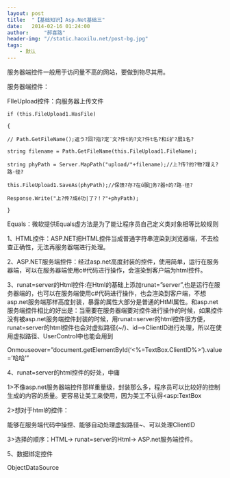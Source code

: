 ```yaml
---
layout: post
title:  "【基础知识】Asp.Net基础三"
date:   2014-02-16 01:24:00
author:     "郝喜路"
header-img: "//static.haoxilu.net/post-bg.jpg"
tags:
    - 默认
---
```

服务器端控件一般用于访问量不高的网站，要做到物尽其用。

服务器端控件：

FIleUpload控件：向服务器上传文件

    if (this.FileUpload1.HasFile)
    
    {
    
    // Path.GetFileName();返う?回?指?定¨文?件t的?文?件t名?和í扩?展1名?
    
    string filename = Path.GetFileName(this.FileUpload1.FileName);
    
    string phyPath = Server.MapPath("upload/"+filename);//上?传?的?物?理え?路·径?
    
    this.FileUpload1.SaveAs(phyPath);//保馈?存?在ú服务?器÷的?路·径?
    
    Response.Write("上?传?成é功|了?！?"+phyPath);
    
    }

Equals：微软提供Equals虚方法是为了能让程序员自己定义类对象相等比较规则

1、HTML控件：ASP.NET把HTML控件当成普通字符串渲染到浏览器端，不去检查正确性，无法再服务器端进行处理。

2、ASP.NET服务端控件：经过asp.net高度封装的控件，使用简单，运行在服务器端，可以在服务器端使用c#代码进行操作，会渲染到客户端为html控件。

3、runat=server的Html控件:在Html的基础上添加runat=”server”,也是运行在服务器端的，也可以在服务端使用c#代码进行操作，也会渲染到客户端，不想asp.net服务端那样高度封装，暴露的属性大部分是普通的HtMl属性。和asp.net服务端控件相比的好出是：当需要在服务器端要对控件进行操作的时候，如果控件没有被asp.net服务端控件封装的时候，用runat=server的html控件很方便，runat=server的html控件也会对虚拟路径(~/)、id--\>ClientID进行处理，所以在使用虚拟路径、UserControl中也能会用到

Onmouseover=”document.getElementById(‘\<%=TextBox.ClientID%\>’).value=’哈哈’”

4、runat=server的html控件的好处，中庸

1\>不像asp.net服务器端控件那样重量级，封装那么多，程序员可以比较好的控制生成的内容的质量。更容易让美工来使用，因为美工不认得\<asp:TextBox

2\>想对于html的控件：

能够在服务端代码中操控、能够自动处理虚拟路径~、可以处理ClientID

3\>选择的顺序：HTML-\> runat=server的Html-\> ASP.net服务端控件。

5、数据绑定控件

ObjectDataSource

